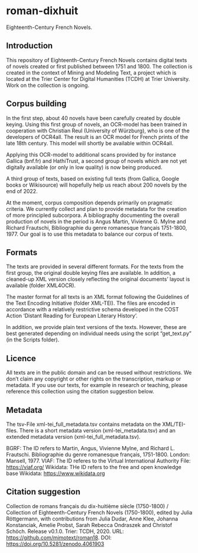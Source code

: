 # roman-dixhuit

Eighteenth-Century French Novels.

## Introduction

This repository of Eighteenth-Century French Novels contains digital texts of novels created or first published between 1751 and 1800. The collection is created in the context of Mining and Modeling Text, a project which is located at the Trier Center for Digital Humanities (TCDH) at Trier University. Work on the collection is ongoing.

## Corpus building

In the first step, about 40 novels have been carefully created by double keying. Using this first group of novels, an OCR-model has been trained in cooperation with Christian Reul (University of Würzburg), who is one of the developers of OCR4all. The result is an OCR model for French prints of the late 18th century. This model will shortly be available within OCR4all. 

Applying this OCR-model to additional scans provided by for instance Gallica (bnf.fr) and HathiTrust, a second group of novels which are not yet digitally available (or only in low quality) is now being produced. 

A third group of texts, based on existing full texts (from Gallica, Google books or Wikisource) will hopefully help us reach about 200 novels by the end of 2022.

At the moment, corpus composition depends primarily on pragmatic criteria. We currently collect and plan to provide metadata for the creation of more principled subcorpora. A bibliography documenting the overall production of novels in the period is Angus Martin, Vivienne G. Mylne and Richard Frautschi, Bibliographie du genre romanesque français 1751-1800, 1977. Our goal is to use this metadata to balance our corpus of texts.

## Formats

The texts are provided in several different formats. For the texts from the first group, the original double keying files are available. In addition, a cleaned-up XML version closely reflecting the original documents’ layout is available (folder XML4OCR). 

The master format for all texts is an XML format following the Guidelines of the Text Encoding Initiative (folder XML-TEI). The files are encoded in accordance with a relatively restrictive schema developed in the COST Action ‘Distant Reading for European Literary History’. 

In addition, we provide plain text versions of the texts. However, these are best generated depending on individual needs using the script “get_text.py” (in the Scripts folder). 

## Licence

All texts are in the public domain and can be reused without restrictions. We don’t claim any copyright or other rights on the transcription, markup or metadata. If you use our texts, for example in research or teaching, please reference this collection using the citation suggestion below. 

## Metadata 
The tsv-File xml-tei_full_metadata.tsv contains metadata on the XML/TEI-files. There is a short metadata version (xml-tei_metadata.tsv) and an extended metadata version (xml-tei_full_metadata.tsv).

BGRF: The ID refers to Martin, Angus, Vivienne Mylne, and Richard L. Frautschi. Bibliographie du genre romanesque français, 1751-1800. London: Mansell, 1977. 
VIAF: The ID referes to the Virtual International Authority File: https://viaf.org/
Wikidata: THe ID refers to the free and open knowledge base Wikidata: https://www.wikidata.org

## Citation suggestion

Collection de romans français du dix-huitième siècle (1750-1800) / Collection of Eighteenth-Century French Novels (1750-1800), edited by Julia Röttgermann, with contributions from Julia Dudar, Anne Klee, Johanna Konstanciak, Amelie Probst, Sarah Rebecca Ondraszek and Christof Schöch. Release v0.1.0. Trier: TCDH, 2020. URL: https://github.com/mimotext/roman18. DOI: https://doi.org/10.5281/zenodo.4061903
